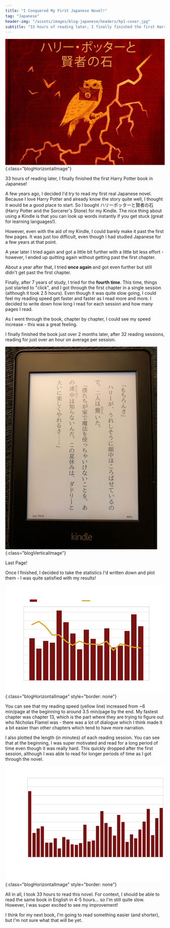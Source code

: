 ```yaml
---
title: "I Conquered My First Japanese Novel!"
tag: "Japanese"
header-img: "/assets/images/blog-japanese/headers/hp1-cover.jpg"
subtitle: "33 hours of reading later, I finally finished the first Harry Potter book in Japanese!"
---
```


![Book Cover Art for Harry Potter and the Sorcerer's Stone in Japanese](/assets/images/blog-japanese/headers/hp1-cover.jpg){:class="blogHorizontalImage"}

33 hours of reading later, I finally finished the first Harry Potter book in Japanese!<!--more-->

A few years ago, I decided I'd try to read my first real Japanese novel. Because I love Harry Potter and already know the story quite well, I thought it would be a good place to start.
So I bought ハリーポッターと賢者の石 (Harry Potter and the Sorcerer's Stone) for my Kindle. The nice thing about using a Kindle is that you can look up words instantly if you get stuck (great for learning languages!).

However, even with the aid of my Kindle, I could barely make it past the first few pages. It was just too difficult, even though I had studied Japanese for a few years at that point.

A year later I tried again and got a little bit further with a little bit less effort - however, I ended up quitting again without getting past the first chapter.

About a year after that, I tried **once again** and got even further but still didn't get past the first chapter.

Finally, after 7 years of study, I tried for the **fourth time**. This time, things just started to "click", and I got through the first chapter in a single session (although it took 2.5 hours). Even though it was quite slow going, I could feel my reading speed get faster and faster as I read more and more. I decided to write down how long I read for each session and how many pages I read.

As I went through the book, chapter by chapter, I could see my speed increase - this was a great feeling.

I finally finished the book just over 2 months later, after 32 reading sessions, reading for just over an hour on average per session.

![Last Page of Harry Potter as seen on my Kindle](/assets/images/blog-japanese/hp1-kindle-last-page.jpg){:class="blogVerticalImage"}
<figcaption class="blogImageCaption">Last Page!</figcaption>

Once I finished, I decided to take the statistics I'd written down and plot them - I was quite satisfied with my results!

![Graph of Reading Speed Over Time](/assets/images/blog-japanese/hp1-speed-stats.png){:class="blogHorizontalImage" style="border: none"}

You can see that my reading speed (yellow line) increased from ~6 min/page at the beginning to around 3.5 min/page by the end. My fastest chapter was chapter 13, which is the part where they are trying to figure out who Nicholas Flamel was - there was a lot of dialogue which I think made it a bit easier than other chapters which tend to have more narration.

I also plotted the length (in minutes) of each reading session. You can see that at the beginning, I was super motivated and read for a long period of time even though it was really hard. This quickly dropped after the first session, although I was able to read for longer periods of time as I got through the novel.

![Graph of Time of Each Reading Session](/assets/images/blog-japanese/hp1-time-stats.png){:class="blogHorizontalImage" style="border: none"}

All in all, I took 33 hours to read this novel. For context, I should be able to read the same book in English in 4-5 hours... so I'm still quite slow. However, I was super excited to see my improvement!

I think for my next book, I'm going to read something easier (and shorter), but I'm not sure what that will be yet.
